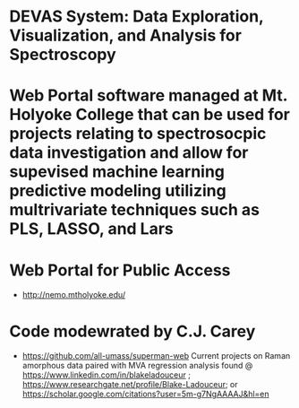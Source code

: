 # DEVAS System: Data Exploration, Visualization, and Analysis for Spectroscopy
# Web Portal software managed at Mt. Holyoke College that can be used for projects relating to spectrosocpic data investigation and allow for supevised machine learning predictive modeling utilizing multrivariate techniques such as PLS, LASSO, and Lars 
# Web Portal for Public Access
- http://nemo.mtholyoke.edu/
# Code modewrated by C.J. Carey 
- https://github.com/all-umass/superman-web
Current projects on Raman amorphous data paired with MVA regression analysis found @ https://www.linkedin.com/in/blakeladouceur ; https://www.researchgate.net/profile/Blake-Ladouceur; or https://scholar.google.com/citations?user=5m-g7NgAAAAJ&hl=en
